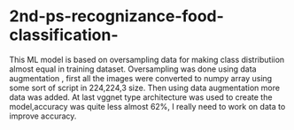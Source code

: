 # 2nd-ps-recognizance-food-classification-
This ML model is based on oversampling data for making class distributiion almost equal in training dataset. Oversampling was done using data augmentation , first all the images were converted to numpy array using some sort of script in 224,224,3 size.
Then using data augmentation more data was added. At last vggnet type architecture was used to create the model,accuracy was quite less almost 62%, I really need to work on data to improve accuracy.

